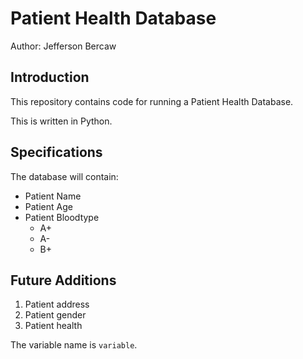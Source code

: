 # Patient Health Database

Author: Jefferson Bercaw

## Introduction
This repository contains code for running a Patient Health Database.

This is written in Python.

## Specifications
The database will contain: 
* Patient Name
* Patient Age
* Patient Bloodtype
	- A+
	- A-
	- B+
	
## Future Additions
1. Patient address
1. Patient gender
1. Patient health

The variable name is `variable`. 